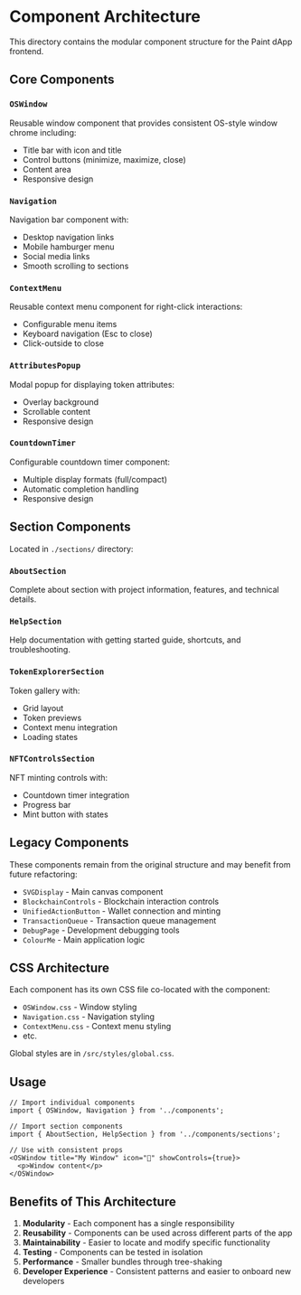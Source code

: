 # Component Architecture

This directory contains the modular component structure for the Paint dApp frontend.

## Core Components

### `OSWindow`
Reusable window component that provides consistent OS-style window chrome including:
- Title bar with icon and title
- Control buttons (minimize, maximize, close)
- Content area
- Responsive design

### `Navigation` 
Navigation bar component with:
- Desktop navigation links
- Mobile hamburger menu
- Social media links
- Smooth scrolling to sections

### `ContextMenu`
Reusable context menu component for right-click interactions:
- Configurable menu items
- Keyboard navigation (Esc to close)
- Click-outside to close

### `AttributesPopup`
Modal popup for displaying token attributes:
- Overlay background
- Scrollable content
- Responsive design

### `CountdownTimer`
Configurable countdown timer component:
- Multiple display formats (full/compact)
- Automatic completion handling
- Responsive design

## Section Components

Located in `./sections/` directory:

### `AboutSection`
Complete about section with project information, features, and technical details.

### `HelpSection`
Help documentation with getting started guide, shortcuts, and troubleshooting.

### `TokenExplorerSection`
Token gallery with:
- Grid layout
- Token previews
- Context menu integration
- Loading states

### `NFTControlsSection`
NFT minting controls with:
- Countdown timer integration
- Progress bar
- Mint button with states

## Legacy Components

These components remain from the original structure and may benefit from future refactoring:
- `SVGDisplay` - Main canvas component
- `BlockchainControls` - Blockchain interaction controls
- `UnifiedActionButton` - Wallet connection and minting
- `TransactionQueue` - Transaction queue management
- `DebugPage` - Development debugging tools
- `ColourMe` - Main application logic

## CSS Architecture

Each component has its own CSS file co-located with the component:
- `OSWindow.css` - Window styling
- `Navigation.css` - Navigation styling
- `ContextMenu.css` - Context menu styling
- etc.

Global styles are in `/src/styles/global.css`.

## Usage

```tsx
// Import individual components
import { OSWindow, Navigation } from '../components';

// Import section components
import { AboutSection, HelpSection } from '../components/sections';

// Use with consistent props
<OSWindow title="My Window" icon="🎨" showControls={true}>
  <p>Window content</p>
</OSWindow>
```

## Benefits of This Architecture

1. **Modularity** - Each component has a single responsibility
2. **Reusability** - Components can be used across different parts of the app
3. **Maintainability** - Easier to locate and modify specific functionality
4. **Testing** - Components can be tested in isolation
5. **Performance** - Smaller bundles through tree-shaking
6. **Developer Experience** - Consistent patterns and easier to onboard new developers
